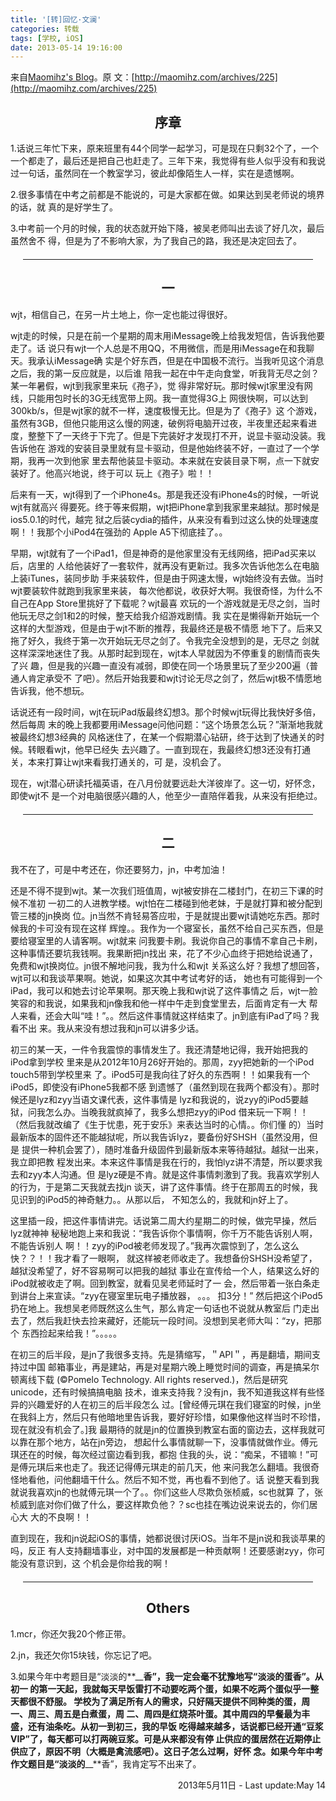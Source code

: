 ```yaml
---
title: '[转]回忆·文澜'
categories: 转载
tags: [学校, iOS]
date: 2013-05-14 19:16:00
---
```


来自[Maomihz's Blog](http://maomihz.com)。原
文：[http://maomihz.com/archives/225](http://maomihz.com/archives/225)

<h2 style="text-align: center;">序章</h2>1.话说三年忙下来，原来班里有44个同学一起学习，可是现在只剩32个了，一个一个都走了，最后还是把自己也赶走了。三年下来，我觉得有些人似乎没有和我说过一句话，虽然同在一个教室学习，彼此却像陌生人一样，实在是遗憾啊。

2.很多事情在中考之前都是不能说的，可是大家都在做。如果达到吴老师说的境界的话，就
真的是好学生了。

3.中考前一个月的时候，我的状态就开始下降，被吴老师叫出去谈了好几次，最后虽然舍不
得，但是为了不影响大家，为了我自己的路，我还是决定回去了。

<hr style="margin: 20px;"/>
<h2 style="text-align: center;">一</h2>wjt，相信自己，在另一片土地上，你一定也能过得很好。

wjt走的时候，只是在前一个星期的周末用iMessage晚上给我发短信，告诉我他要走了。话
说只有wjt一个人总是不用QQ，不用微信，而是用iMessage在和我聊天。我承认iMessage确
实是个好东西，但是在中国极不流行。当我听见这个消息之后，我的第一反应就是，以后谁
陪我一起在中午走向食堂，听我背无尽之剑？某一年暑假，wjt到我家里来玩《孢子》，觉
得非常好玩。那时候wjt家里没有网线，只能用包时长的3G无线宽带上网。我一直觉得3G上
网很快啊，可以达到300kb/s，但是wjt家的就不一样，速度极慢无比。但是为了《孢子》这
个游戏，虽然有3GB，但他只能用这么慢的网速，破例将电脑开过夜，半夜里还起来看进
度，整整下了一天终于下完了。但是下完装好才发现打不开，说显卡驱动没装。我告诉他在
游戏的安装目录里就有显卡驱动，但是他始终装不好，一直过了一个学期，我再一次到他家
里去帮他装显卡驱动。本来就在安装目录下啊，点一下就安装好了。他高兴地说，终于可以
玩上《孢子》啦！！

后来有一天，wjt得到了一个iPhone4s。那是我还没有iPhone4s的时候，一听说wjt有就高兴
得要死。终于等来假期，wjt把iPhone拿到我家里来越狱。那时候是ios5.0.1的时代，越完
狱之后装cydia的插件，从来没有看到过这么快的处理速度啊！！我那个小iPod4在强劲的
Apple A5下彻底挂了。。

早期，wjt就有了一个iPad1，但是神奇的是他家里没有无线网络，把iPad买来以后，店里的
人给他装好了一套软件，就再没有更新过。我多次告诉他怎么在电脑上装iTunes，装同步助
手来装软件，但是由于网速太慢，wjt始终没有去做。当时wjt要装软件就跑到我家里来装，
每次他都说，收获好大啊。我很奇怪，为什么不自己在App Store里挑好了下载呢？wjt最喜
欢玩的一个游戏就是无尽之剑，当时他玩无尽之剑1和2的时候，整天给我介绍游戏剧情。我
实在是懒得新开始玩一个这样的大型游戏，但是由于wjt不断的推荐，我最终还是极不情愿
地下了。后来又拖了好久，我终于第一次开始玩无尽之剑了。令我完全没想到的是，无尽之
剑就这样深深地迷住了我。从那时起到现在，wjt本人早就因为不停重复的剧情而丧失了兴
趣，但是我的兴趣一直没有减弱，即使在同一个场景里玩了至少200遍（普通人肯定承受不
了吧）。然后开始我要和wjt讨论无尽之剑了，然后wjt极不情愿地告诉我，他不想玩。

话说还有一段时间，wjt在玩iPad版最终幻想3。那个时候wjt玩得比我快好多倍，然后每周
末的晚上我都要用iMessage问他问题：“这个场景怎么玩？”渐渐地我就被最终幻想3经典的
风格迷住了，在某一个假期潜心钻研，终于达到了快通关的时候。转眼看wjt，他早已经失
去兴趣了。一直到现在，我最终幻想3还没有打通关，本来打算让wjt来看我打通关的，可
是，没机会了。

现在，wjt潜心研读托福英语，在八月份就要远赴大洋彼岸了。这一切，好怀念，即使wjt不
是一个对电脑很感兴趣的人，他至少一直陪伴着我，从来没有拒绝过。

<hr style="margin: 20px;"/>
<h2 style="text-align: center;">二</h2>我不在了，可是中考还在，你还要努力，jn，中考加油！

还是不得不提到wjt。某一次我们班值周，wjt被安排在二楼封门，在初三下课的时候不准初
一初二的人进教学楼。wjt怕在二楼碰到他老妹，于是就打算和被分配到管三楼的jn换岗
位。jn当然不肯轻易答应啦，于是就提出要wjt请她吃东西。那时候我的卡可没有现在这样
辉煌。。我作为一个寝室长，虽然不给自己买东西，但是要给寝室里的人请客啊。wjt就来
问我要卡刷。我说你自己的事情不拿自己卡刷，这种事情还要坑我钱啊。我果断把jn找出
来，花了不少心血终于把她给说通了，免费和wjt换岗位。jn很不解地问我，我为什么和wjt
关系这么好？我想了想回答，wjt可以和我谈苹果啊。她说，如果这次其中考试考好的话，
她也有可能得到一个iPad，我可以和她去讨论苹果啊。那天晚上我和wjt说了这件事情之
后，wjt一脸笑容的和我说，如果我和jn像我和他一样中午走到食堂里去，后面肯定有一大
帮人来看，还会大叫“哇！”。。然后这件事情就这样结束了。jn到底有iPad了吗？我看不出
来。我从来没有想过我和jn可以讲多少话。

初三的某一天，一件令我震惊的事情发生了。我还清楚地记得，我开始把我的iPod拿到学校
里来是从2012年10月26好开始的。那周，zyy把她新的一个iPod touch5带到学校里来
了。iPod5可是我向往了好久的东西啊！！如果我有一个iPod5，即使没有iPhone5我都不感
到遗憾了（虽然到现在我两个都没有）。那时候还是lyz和zyy当语文课代表，这件事情是
lyz和我说的，说zyy的iPod5要越狱，问我怎么办。当晚我就疯掉了，我多么想把zyy的iPod
借来玩一下啊！！（然后我就改编了《生于忧患，死于安乐》来表达当时的心情。。你们懂
的）当时最新版本的固件还不能越狱呢，所以我告诉lyz，要备份好SHSH（虽然没用，但是
提供一种机会罢了），随时准备升级固件到最新版本来等待越狱。越狱一出来，我立即把教
程发出来。本来这件事情是我在行的，我怕lyz讲不清楚，所以要求我去和zyy本人沟通。但
是lyz硬是不肯。就是这件事情刺激到了我。我喜欢学别人的行为，于是第二天我就去找jn
谈天，讲了这件事情。终于在那周五的时候，我见识到的iPod5的神奇魅力。。从那以后，
不知怎么的，我就和jn好上了。

这里插一段，把这件事情讲完。话说第二周大约星期二的时候，做完早操，然后lyz就神神
秘秘地跑上来和我说：“我告诉你个事情啊，你千万不能告诉别人啊，不能告诉别人
啊！！zyy的iPod被老师发现了。”我再次震惊到了，怎么这么快？？！！我才看了一眼啊，
就这样被老师收走了。我想备份SHSH没希望了，越狱没希望了，好不容易啊可以把我的越狱
事业在宣传给一个人，结果这么好的iPod就被收走了啊。回到教室，就看见吴老师延时了一
会，然后带着一张白条走到讲台上来宣读。“zyy在寝室里玩电子播放器， 。。。 扣3分！”
然后把这个iPod5扔在地上。我想吴老师既然这么生气，那么肯定一句话也不说就从教室后
门走出去了，然后我赶快去捡来藏好，还能玩一段时间。没想到吴老师大叫：“zy，把那个
东西捡起来给我！”。。。。。

在初三的后半段，是jn了我很多支持。先是猜缩写，＂API＂，再是翻墙，期间支持过中国
邮箱事业，再是建站，再是对星期六晚上睡觉时间的调查，再是搞呆尔顿离线下载
(©Pomelo Technology. All rights reserved.)，然后是研究unicode，还有时候搞搞电脑
技术，谁来支持我？没有jn，我不知道我这样有些怪异的兴趣爱好的人在初三的后半段怎么
过。[曾经傅元琪在我们寝室的时候，jn坐在我斜上方，然后只有他暗地里告诉我，要好好珍惜，如果像他这样当时不珍惜，现在就没有机会了。]我
最期待的就是jn的位置换到教室右面的窗边去，这样我就可以靠在那个地方，站在jn旁边，
想起什么事情就聊一下，没事情就做作业。傅元琪还在的时候，每次经过窗边看到我，都抱
住我的头，说：“痴呆，不错嘛！”可是傅元琪后来也走了。我还记得傅元琪走的前几天，他
来问我怎么翻墙。我很奇怪地看他，问他翻墙干什么。然后不知不觉，再也看不到他了。话
说整天看到我就说我喜欢jn的也就傅元琪一个了。。你们这些人尽欺负张桢威，sc也就算
了，张桢威到底对你们做了什么，要这样欺负他？？sc也挂在嘴边说来说去的，你们居心大
大的不良啊！！

直到现在，我和jn说起iOS的事情，她都说很讨厌iOS。当年不是jn说和我谈苹果的吗，反正
有人支持翻墙事业，对中国的发展都是一种贡献啊！还要感谢zyy，你可能没有意识到，这
个机会是你给我的啊！

<hr style="margin: 20px;"/>
<h2 style="text-align: center;">Others</h2>1.mcr，你还欠我20个修正带。

2.jn，我还欠你15块钱，你忘记了吧。

3.如果今年中考题目是“淡淡的**\_\_**香”，我一定会毫不犹豫地写“淡淡的蛋香”。从初一
的第一天起，我就每天早饭雷打不动要吃两个蛋，如果不吃两个蛋似乎一整天都很不舒服。
学校为了满足所有人的需求，只好隔天提供不同种类的蛋，周一、周三、周五是白煮蛋，周
二、周四是红烧茶叶蛋。其中周四的早餐最为丰盛，还有油条吃。从初一到初三，我的早饭
吃得越来越多，话说都已经开通“豆浆VIP”了，每天都可以打两碗豆浆。可是从来都没有停
止供应的蛋居然在近期停止供应了，原因不明（大概是禽流感吧）。这日子怎么过啊，好怀
念。如果今年中考作文题目是“淡淡的**\_\_**香”，我肯定写不出来了。

<p style="text-align: right; text-weight: bold;">2013年5月11日 - Last update:May 14
